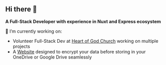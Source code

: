 ## Hi there 👋

**A Full-Stack Developer with experience in Nuxt and Express ecosystem**

🔭 I’m currently working on:
- Volunteer Full-Stack Dev at [Heart of God Church](www.heartofgodchurch.org) working on multiple projects
- A [Website](https://github.com/Madeee1/Seamless-Cloud-Encrypt) designed to encrypt your data before storing in your OneDrive or Google Drive seamlessly
